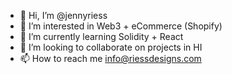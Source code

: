 - 👋 Hi, I’m @jennyriess
- 👀 I’m interested in Web3 + eCommerce (Shopify)
- 🌱 I’m currently learning Solidity + React
- 💞️ I’m looking to collaborate on projects in HI
- 📫 How to reach me info@riessdesigns.com

<!---
jennyriess/jennyriess is a ✨ special ✨ repository because its `README.md` (this file) appears on your GitHub profile.
You can click the Preview link to take a look at your changes.
--->
